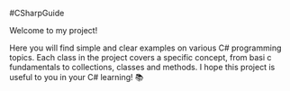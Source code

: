 #CSharpGuide  
 
Welcome to my project!

Here you will find simple and clear examples on various C# programming topics. Each class in the project covers a specific concept, from basi c fundamentals to collections, classes and methods.
I hope this project is useful to you in your C# learning! 📚 
  
  
 
